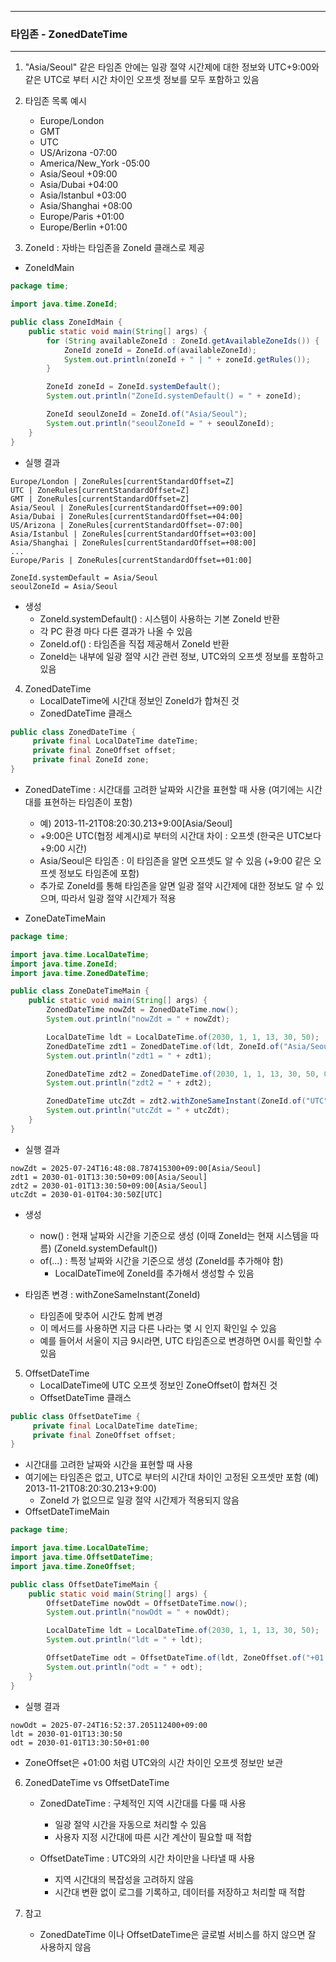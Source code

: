 -----
### 타임존 - ZonedDateTime
-----
1. "Asia/Seoul" 같은 타임존 안에는 일광 절약 시간제에 대한 정보와 UTC+9:00와 같은 UTC로 부터 시간 차이인 오프셋 정보를 모두 포함하고 있음
2. 타임존 목록 예시
   - Europe/London
   - GMT
   - UTC
   - US/Arizona -07:00
   - America/New_York -05:00
   - Asia/Seoul +09:00
   - Asia/Dubai +04:00
   - Asia/Istanbul +03:00
   - Asia/Shanghai +08:00
   - Europe/Paris +01:00
   - Europe/Berlin +01:00
  
3. ZoneId : 자바는 타임존을 ZoneId 클래스로 제공
  - ZoneIdMain
```java
package time;

import java.time.ZoneId;

public class ZoneIdMain {
    public static void main(String[] args) {
        for (String availableZoneId : ZoneId.getAvailableZoneIds()) {
            ZoneId zoneId = ZoneId.of(availableZoneId);
            System.out.println(zoneId + " | " + zoneId.getRules());
        }

        ZoneId zoneId = ZoneId.systemDefault();
        System.out.println("ZoneId.systemDefault() = " + zoneId);

        ZoneId seoulZoneId = ZoneId.of("Asia/Seoul");
        System.out.println("seoulZoneId = " + seoulZoneId);
    }
}
```
  - 실행 결과
```
Europe/London | ZoneRules[currentStandardOffset=Z]
UTC | ZoneRules[currentStandardOffset=Z]
GMT | ZoneRules[currentStandardOffset=Z]
Asia/Seoul | ZoneRules[currentStandardOffset=+09:00]
Asia/Dubai | ZoneRules[currentStandardOffset=+04:00]
US/Arizona | ZoneRules[currentStandardOffset=-07:00]
Asia/Istanbul | ZoneRules[currentStandardOffset=+03:00]
Asia/Shanghai | ZoneRules[currentStandardOffset=+08:00]
...
Europe/Paris | ZoneRules[currentStandardOffset=+01:00]

ZoneId.systemDefault = Asia/Seoul
seoulZoneId = Asia/Seoul
```

  - 생성
    + ZoneId.systemDefault() : 시스템이 사용하는 기본 ZoneId 반환
    + 각 PC 환경 마다 다른 결과가 나올 수 있음
    + ZoneId.of() : 타임존을 직접 제공해서 ZoneId 반환
    + ZoneId는 내부에 일광 절약 시간 관련 정보, UTC와의 오프셋 정보를 포함하고 있음

4. ZonedDateTime
   - LocalDateTime에 시간대 정보인 ZoneId가 합쳐진 것
   - ZonedDateTime 클래스
```java
public class ZonedDateTime {
     private final LocalDateTime dateTime;
     private final ZoneOffset offset;
     private final ZoneId zone;
}
```
   - ZonedDateTime : 시간대를 고려한 날짜와 시간을 표현할 때 사용 (여기에는 시간대를 표현하는 타임존이 포함)
      + 예) 2013-11-21T08:20:30.213+9:00[Asia/Seoul]
      + +9:00은 UTC(협정 세계시)로 부터의 시간대 차이 : 오프셋 (한국은 UTC보다 +9:00 시간)
      + Asia/Seoul은 타임존 : 이 타임존을 알면 오프셋도 알 수 있음 (+9:00 같은 오프셋 정보도 타임존에 포함)
      + 추가로 ZoneId를 통해 타임존을 알면 일광 절약 시간제에 대한 정보도 알 수 있으며, 따라서 일광 절약 시간제가 적용

   - ZoneDateTimeMain
```java
package time;

import java.time.LocalDateTime;
import java.time.ZoneId;
import java.time.ZonedDateTime;

public class ZoneDateTimeMain {
    public static void main(String[] args) {
        ZonedDateTime nowZdt = ZonedDateTime.now();
        System.out.println("nowZdt = " + nowZdt);

        LocalDateTime ldt = LocalDateTime.of(2030, 1, 1, 13, 30, 50);
        ZonedDateTime zdt1 = ZonedDateTime.of(ldt, ZoneId.of("Asia/Seoul"));
        System.out.println("zdt1 = " + zdt1);

        ZonedDateTime zdt2 = ZonedDateTime.of(2030, 1, 1, 13, 30, 50, 0, ZoneId.of("Asia/Seoul"));
        System.out.println("zdt2 = " + zdt2);

        ZonedDateTime utcZdt = zdt2.withZoneSameInstant(ZoneId.of("UTC"));
        System.out.println("utcZdt = " + utcZdt);
    }
}
```
   - 실행 결과
```
nowZdt = 2025-07-24T16:48:08.787415300+09:00[Asia/Seoul]
zdt1 = 2030-01-01T13:30:50+09:00[Asia/Seoul]
zdt2 = 2030-01-01T13:30:50+09:00[Asia/Seoul]
utcZdt = 2030-01-01T04:30:50Z[UTC]
```

  - 생성
      + now() : 현재 날짜와 시간을 기준으로 생성 (이때 ZoneId는 현재 시스템을 따름) (ZoneId.systemDefault())
      + of(...) : 특정 날짜와 시간을 기준으로 생성 (ZoneId를 추가해야 함)
        * LocalDateTime에 ZoneId를 추가해서 생성할 수 있음

   - 타임존 변경 : withZoneSameInstant(ZoneId)
     + 타임존에 맞추어 시간도 함께 변경
     + 이 메서드를 사용하면 지금 다른 나라는 몇 시 인지 확인일 수 있음
     + 예를 들어서 서울이 지금 9시라면, UTC 타임존으로 변경하면 0시를 확인할 수 있음

5. OffsetDateTime
   - LocalDateTime에 UTC 오프셋 정보인 ZoneOffset이 합쳐진 것
   - OffsetDateTime 클래스
```java
public class OffsetDateTime {
     private final LocalDateTime dateTime;
     private final ZoneOffset offset;
}
```
   - 시간대를 고려한 날짜와 시간을 표현할 때 사용
   - 여기에는 타임존은 없고, UTC로 부터의 시간대 차이인 고정된 오프셋만 포함 (예) 2013-11-21T08:20:30.213+9:00)
      + ZoneId 가 없으므로 일광 절약 시간제가 적용되지 않음
   - OffsetDateTimeMain
```java
package time;

import java.time.LocalDateTime;
import java.time.OffsetDateTime;
import java.time.ZoneOffset;

public class OffsetDateTimeMain {
    public static void main(String[] args) {
        OffsetDateTime nowOdt = OffsetDateTime.now();
        System.out.println("nowOdt = " + nowOdt);

        LocalDateTime ldt = LocalDateTime.of(2030, 1, 1, 13, 30, 50);
        System.out.println("ldt = " + ldt);

        OffsetDateTime odt = OffsetDateTime.of(ldt, ZoneOffset.of("+01:00"));
        System.out.println("odt = " + odt);
    }
}
```
   - 실행 결과
```
nowOdt = 2025-07-24T16:52:37.205112400+09:00
ldt = 2030-01-01T13:30:50
odt = 2030-01-01T13:30:50+01:00
```
  - ZoneOffset은 +01:00 처럼 UTC와의 시간 차이인 오프셋 정보만 보관

6. ZonedDateTime vs OffsetDateTime
   - ZonedDateTime : 구체적인 지역 시간대를 다룰 때 사용
     + 일광 절약 시간을 자동으로 처리할 수 있음
     + 사용자 지정 시간대에 따른 시간 계산이 필요할 때 적합

   - OffsetDateTime : UTC와의 시간 차이만을 나타낼 때 사용
     + 지역 시간대의 복잡성을 고려하지 않음
     + 시간대 변환 없이 로그를 기록하고, 데이터를 저장하고 처리할 때 적합

7. 참고
   - ZonedDateTime 이나 OffsetDateTime은 글로벌 서비스를 하지 않으면 잘 사용하지 않음
